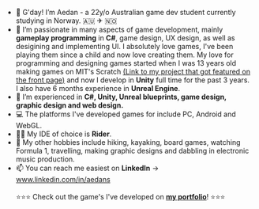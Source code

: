 - 👋 G'day! I’m Aedan - a 22y/o Australian game dev student currently studying in Norway. 🇦🇺 ✈ 🇳🇴
- 👀 I’m passionate in many aspects of game development, mainly **gameplay programming** in **C#**, game design, UX design, as well as desigining and implementing UI.  I absolutely love games, I've been playing them since a child and now love creating them. My love for programming and designing games started when I was 13 years old making games on MIT's Scratch [(Link to my project that got featured on the front page)](https://scratch.mit.edu/projects/11436928/)  and now I develop in **Unity** full time for the past 3 years. I also have 6 months experience in **Unreal Engine**.
- 🌱 I’m experienced in **C#, Unity, Unreal blueprints, game design, graphic design and web design.**
- 💻 The platforms I've developed games for include PC, Android and WebGL.
- 👨‍💻 My IDE of choice is **Rider**.
- 🛶 My other hobbies include hiking, kayaking, board games, watching Formula 1, travelling, making graphic designs and dabbling in electronic music production.
- 📫 You can reach me easiest on **LinkedIn** -> www.linkedin.com/in/aedans
<br> <br>⭐⭐⭐ Check out the game's I've developed on <a href="https://aedan.site">**my portfolio**</a>! ⭐⭐⭐
